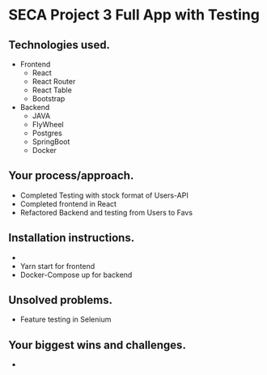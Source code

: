 # SECA Project 3 Full App with Testing

## Technologies used.
   - Frontend 
      - React 
      - React Router
      - React Table 
      - Bootstrap
   - Backend
      - JAVA
      - FlyWheel
      - Postgres
      - SpringBoot
      - Docker 


## Your process/approach.
  - Completed Testing with stock format of Users-API
  - Completed frontend in React
  - Refactored Backend and testing from Users to Favs

## Installation instructions.
  - 
  - Yarn start for frontend
  - Docker-Compose up for backend 

## Unsolved problems.
 - Feature testing in Selenium


## Your biggest wins and challenges.
 - 
